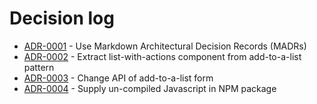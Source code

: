 # Decision log

<!-- adrlog -->

* [ADR-0001](0001-use-markdown-architectural-decision-records.md) - Use Markdown Architectural Decision Records (MADRs)
* [ADR-0002](0002-extract-list-with-actions-from-add-to-a-list.md) - Extract list-with-actions component from add-to-a-list pattern
* [ADR-0003](0003-change-api-of-add-to-a-list-form.md) - Change API of add-to-a-list form
* [ADR-0004](0004-supply-uncompiled-javascript.md) - Supply un-compiled Javascript in NPM package

<!-- adrlogstop -->










